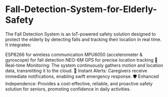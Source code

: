 # Fall-Detection-System-for-Elderly-Safety
The Fall Detection System is an IoT-powered safety solution designed to protect the elderly by detecting falls and tracking their location in real time. It integrates:

ESP8266 for wireless communication
MPU6050 (accelerometer & gyroscope) for fall detection
NEO-6M GPS for precise location tracking
📡 Real-time Monitoring: The system continuously gathers motion and location data, transmitting it to the cloud.
🚨 Instant Alerts: Caregivers receive immediate notifications, enabling swift emergency response.
🛡️ Enhanced Independence: Provides a cost-effective, reliable, and proactive safety solution for seniors, promoting confidence in daily activities.
